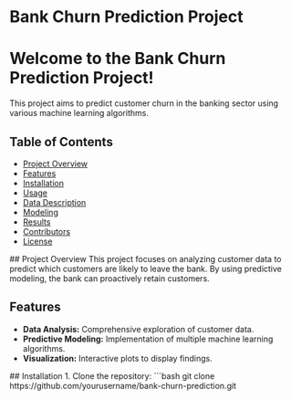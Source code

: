 # Bank Churn Prediction Project

<div class="intro">
    <h1>Welcome to the Bank Churn Prediction Project!</h1>
    <p>This project aims to predict customer churn in the banking sector using various machine learning algorithms.</p>
</div>

## Table of Contents
- [Project Overview](#project-overview)
- [Features](#features)
- [Installation](#installation)
- [Usage](#usage)
- [Data Description](#data-description)
- [Modeling](#modeling)
- [Results](#results)
- [Contributors](#contributors)
- [License](#license)

<div class="section">
## Project Overview
This project focuses on analyzing customer data to predict which customers are likely to leave the bank. By using predictive modeling, the bank can proactively retain customers.

## Features
- **Data Analysis:** Comprehensive exploration of customer data.
- **Predictive Modeling:** Implementation of multiple machine learning algorithms.
- **Visualization:** Interactive plots to display findings.
</div>

<div class="section">
## Installation
1. Clone the repository:
   ```bash
   git clone https://github.com/yourusername/bank-churn-prediction.git
